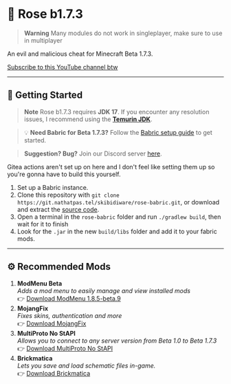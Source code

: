 # 🌹 Rose b1.7.3

> **Warning** Many modules do not work in singleplayer, make sure to use in multiplayer

An evil and malicious cheat for Minecraft Beta 1.7.3.

[Subscribe to this YouTube channel btw](https://www.youtube.com/channel/UCXgiHb9Q4kiSzs3ueAS6LYw)

---

## 📖 Getting Started

> **Note** Rose b1.7.3 requires **JDK 17**. If you encounter any resolution issues, I recommend using the [**Temurin JDK**](https://adoptium.net/temurin/releases/?os=windows&arch=x64&package=jre&version=17).

> 💡 **Need Babric for Beta 1.7.3?** Follow the [Babric setup guide](https://github.com/babric/prism-instance) to get started.

> **Suggestion? Bug?** Join our Discord server [here](https://discord.gg/4xJ4XQYHZJ).

Gitea actions aren't set up on here and I don't feel like setting them up so you're gonna have to build this yourself.

1. Set up a Babric instance.
2. Clone this repository with ``git clone https://git.nathatpas.tel/skibidiware/rose-babric.git``, or download and extract the [source code](https://git.nathatpas.tel/skibidiware/rose-babric/archive/master.zip).
3. Open a terminal in the `rose-babric` folder and run `./gradlew build`, then wait for it to finish
4. Look for the `.jar` in the new `build/libs` folder and add it to your fabric mods.

---

## ⚙️ Recommended Mods

1. **ModMenu Beta**  
   *Adds a mod menu to easily manage and view installed mods*  
   👉 [Download ModMenu 1.8.5-beta.9](https://modrinth.com/mod/modmenu-beta/version/1.8.5-beta.9)
2. **MojangFix**  
   *Fixes skins, authentication and more*  
   👉 [Download MojangFix](https://modrinth.com/mod/mojangfix)
3. **MultiProto No StAPI**  
   *Allows you to connect to any server version from Beta 1.0 to Beta 1.7.3*  
   👉 [Download MultiProto No StAPI](https://git.nathatpas.tel/skibidiware/multiproto-nostapi)
4. **Brickmatica**  
   *Lets you save and load schematic files in-game.*  
   👉 [Download Brickmatica](https://github.com/GameHerobrine/Brickmatica#precompiled-version)
